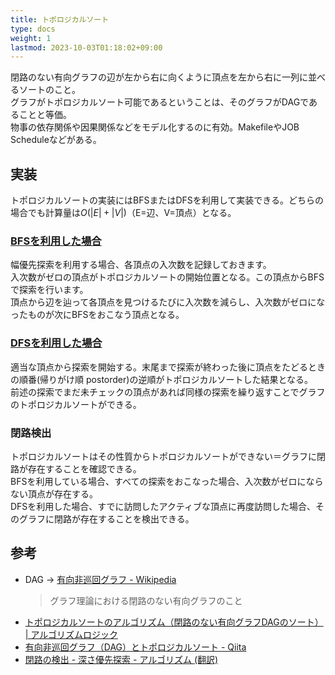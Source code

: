 ```yaml
---
title: トポロジカルソート
type: docs
weight: 1
lastmod: 2023-10-03T01:18:02+09:00
---
```


閉路のない有向グラフの辺が左から右に向くように頂点を左から右に一列に並べるソートのこと。  
グラフがトポロジカルソート可能であるということは、そのグラフがDAGであることと等価。  
物事の依存関係や因果関係などをモデル化するのに有効。MakefileやJOB Scheduleなどがある。  

## 実装

トポロジカルソートの実装にはBFSまたはDFSを利用して実装できる。どちらの場合でも計算量は$O(|E|+|V|)$（E=辺、V=頂点）となる。  

### [BFSを利用した場合](https://go.dev/play/p/1t_DMTaMrNy)

幅優先探索を利用する場合、各頂点の入次数を記録しておきます。  
入次数がゼロの頂点がトポロジカルソートの開始位置となる。この頂点からBFSで探索を行います。  
頂点から辺を辿って各頂点を見つけるたびに入次数を減らし、入次数がゼロになったものが次にBFSをおこなう頂点となる。  

### [DFSを利用した場合](https://go.dev/play/p/fjgrA_HEhHH)

適当な頂点から探索を開始する。末尾まで探索が終わった後に頂点をたどるときの順番(帰りがけ順 postorder)の逆順がトポロジカルソートした結果となる。  
前述の探索でまだ未チェックの頂点があれば同様の探索を繰り返すことでグラフのトポロジカルソートができる。  

### 閉路検出

トポロジカルソートはその性質からトポロジカルソートができない＝グラフに閉路が存在することを確認できる。  
BFSを利用している場合、すべての探索をおこなった場合、入次数がゼロにならない頂点が存在する。  
DFSを利用した場合、すでに訪問したアクティブな頂点に再度訪問した場合、そのグラフに閉路が存在することを検出できる。  

## 参考

- DAG → [有向非巡回グラフ - Wikipedia](https://ja.wikipedia.org/wiki/%E6%9C%89%E5%90%91%E9%9D%9E%E5%B7%A1%E5%9B%9E%E3%82%B0%E3%83%A9%E3%83%95)  
  > グラフ理論における閉路のない有向グラフのこと
- [トポロジカルソートのアルゴリズム（閉路のない有向グラフDAGのソート） | アルゴリズムロジック](https://algo-logic.info/topological-sort/)
- [有向非巡回グラフ（DAG）とトポロジカルソート - Qiita](https://qiita.com/maebaru/items/5b6cb981777624ab843c)
- [閉路の検出 - 深さ優先探索 - アルゴリズム (翻訳)](https://inzkyk.xyz/algorithms/depth_first_search/detecting_cycles/)
